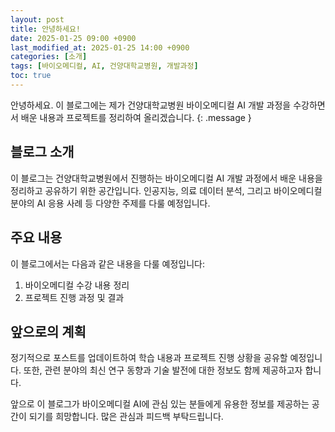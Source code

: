 ```yaml
---
layout: post
title: 안녕하세요!
date: 2025-01-25 09:00 +0900
last_modified_at: 2025-01-25 14:00 +0900
categories: [소개]
tags: [바이오메디컬, AI, 건양대학교병원, 개발과정]
toc: true
---
```

안녕하세요. 이 블로그에는 제가 건양대학교병원 바이오메디컬 AI 개발 과정을 수강하면서 배운 내용과 프로젝트를 정리하여 올리겠습니다.
{: .message }

## 블로그 소개

이 블로그는 건양대학교병원에서 진행하는 바이오메디컬 AI 개발 과정에서 배운 내용을 정리하고 공유하기 위한 공간입니다. 인공지능, 의료 데이터 분석, 그리고 바이오메디컬 분야의 AI 응용 사례 등 다양한 주제를 다룰 예정입니다.

## 주요 내용

이 블로그에서는 다음과 같은 내용을 다룰 예정입니다:

1. 바이오메디컬 수강 내용 정리
2. 프로젝트 진행 과정 및 결과

## 앞으로의 계획

정기적으로 포스트를 업데이트하여 학습 내용과 프로젝트 진행 상황을 공유할 예정입니다. 또한, 관련 분야의 최신 연구 동향과 기술 발전에 대한 정보도 함께 제공하고자 합니다.

앞으로 이 블로그가 바이오메디컬 AI에 관심 있는 분들에게 유용한 정보를 제공하는 공간이 되기를 희망합니다. 많은 관심과 피드백 부탁드립니다.

